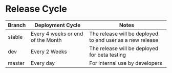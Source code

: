 Release Cycle
===================

<table>
  <thead>
    <tr>
      <th>Branch</th>
      <th>Deployment Cycle</th>
      <th>Notes</th>
    </tr>
  </thead>
  <tbody>
    <tr>
      <td>stable</td>
      <td>Every 4 weeks or end of the Month</td>
      <td>The release will be deployed to end user as a new release</td>
    </tr>
    <tr>
      <td>dev</td>
      <td>Every 2 Weeks</td>
      <td>The release will be deployed for beta testing</td>
    </tr>
    <tr>
      <td>master</td>
      <td>Every day</td>
      <td>For internal use by developers</td>
    </tr>
  </tbody>
</table>
